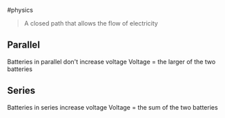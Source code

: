 #physics 

> A closed path that allows the flow of electricity

## Parallel
Batteries in parallel don't increase voltage
Voltage = the larger of the two batteries

## Series
Batteries in series increase voltage
Voltage = the sum of the two batteries